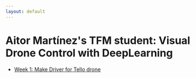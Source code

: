 ```yaml
---
layout: default
---
```

# Aitor Martínez's TFM student: Visual Drone Control with DeepLearning

* [Week 1: Make Driver for Tello drone](weeks/week1.md)